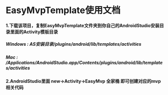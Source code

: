 # EasyMvpTemplate使用文档


#### 1.下载该项目，复制EasyMvpTemplate文件夹到你自己的AndroidStudio安装目录里面的Activity模板目录
##### Windows : AS安装目录/plugins/android/lib/templates/activities
##### Mac : /Applications/AndroidStudio.app/Contents/plugins/android/lib/templates/activities

#### 2.AndroidStudio里面 new->Activity->EasyMvp 全家桶 即可创建对应的mvp相关代码
